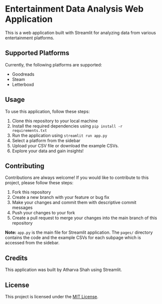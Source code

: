 # Entertainment Data Analysis Web Application

This is a web application built with Streamlit for analyzing data from various entertainment platforms.

## Supported Platforms

Currently, the following platforms are supported:

- Goodreads
- Steam
- Letterboxd

## Usage

To use this application, follow these steps:

1. Clone this repository to your local machine
2. Install the required dependencies using `pip install -r requirements.txt`
3. Run the application using `streamlit run app.py`
4. Select a platform from the sidebar
5. Upload your CSV file or download the example CSVs.
6. Explore your data and gain insights!

## Contributing

Contributions are always welcome! If you would like to contribute to this project, please follow these steps:

1. Fork this repository
2. Create a new branch with your feature or bug fix
3. Make your changes and commit them with descriptive commit messages
4. Push your changes to your fork
5. Create a pull request to merge your changes into the main branch of this repository

**Note:** `app.py` is the main file for Streamlit application. The `pages/` directory contains the code and the example CSVs for each subpage which is accessed from the sidebar.

## Credits

This application was built by Atharva Shah using Streamlit.

## License

This project is licensed under the [MIT License](https://opensource.org/licenses/MIT).
